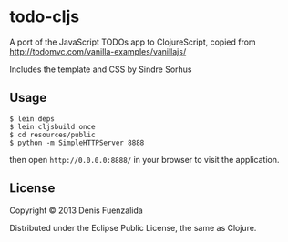 # todo-cljs

A port of the JavaScript TODOs app to ClojureScript, copied from http://todomvc.com/vanilla-examples/vanillajs/

Includes the template and CSS by Sindre Sorhus

## Usage

```
$ lein deps
$ lein cljsbuild once
$ cd resources/public
$ python -m SimpleHTTPServer 8888
```

then open `http://0.0.0.0:8888/` in your browser to visit the application.

## License

Copyright © 2013 Denis Fuenzalida

Distributed under the Eclipse Public License, the same as Clojure.
